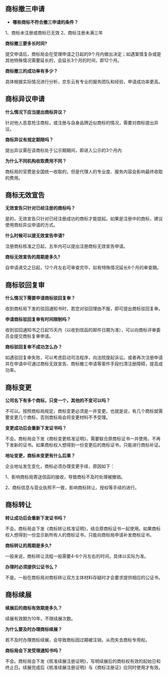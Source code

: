 ## 商标撤三申请
- **哪些商标不符合撤三申请的条件？**

1、商标未注册或商标已无效  2、商标注册未满三年

**商标撤三要多长时间?**

提交申请后，商标局会在受理申请之日起的9个月内做出决定；如遇案情复杂或是其他特殊情况需要延长的，会延长3个月的时间，即12个月。

**商标撤三的成功率有多少？**

具体根据实际情况进行分析，京东云有专业的服务团队和经验，申请成功率更高。

## 商标异议申请

**什么情况下应当提出商标异议？**

针对他人恶意抢注商标，或注册与自身品牌近似商标的情况，需要对商标提出异议。

**商标异议有规定期限吗？**

提出异议需在该商标处于公示期期间，即进入公示的3个月内

**为什么不同机构收取费用不同？**

商标局的官费是全国统一收取的，但是代理人的专业度、服务内容会影响最终收取的费用。

## 商标无效宣告

**无效宣告只针对已经注册的商标吗？**

是的，无效宣告只针对已经注册成功的商标才能提起。如果是注册中的商标，建议使用商标异议申请的方式。

**什么时候可以提无效宣告申请?**

注册商标核准之日起，五年内可以提出注册商标无效宣告申请。

**商标无效宣告的周期是多久?**

自申请递交之日起，12个月左右可审查完毕，如有特殊情况延长6个月的审查期。

## 商标驳回复审

**什么情况下需要申请商标驳回复审？**

收到商标局下发的驳回通知书时，若您对驳回理由不服，即可提出商标驳回复审。

**申请商标驳回复审有时间限制吗？**

收到驳回通知书之日起15天内（以收到信函的邮件日期为准），可以向商标评审委员会提交商标复审申请。

**商标驳回复审不成功怎么办？**

如遇驳回复审失败，可以考虑启动司法程序，向法院提起诉讼。或者再次注册申请并在申请中可通过商标无效宣告、商标撤三申请等案件手段扫清注册障碍，提高成功率。

## 商标变更

**公司名下有多个商标，只变一个，其他的不变可以吗？**

不可以。按照商标局规定，商标变更必须是一并变更。也就是说，有几个商标就需要变更几个商标，否则商标局会将变更材料不予受理。

**变更成功后会重新下发证书吗？**

不会。商标局会下发《商标变更核准证明》，需要联合原商标证书一并使用，不再下发新的证书。如果商标权人想得到一份变更后的商标证书，只能进行商标补证。

**地址变更，商标未变更有什么后果？**

企业地址发生变化，商标必须办理变更手续，原因如下：

1、影响商标局寄送信函的接收，导致商标不及时处理被撤销。

2、商标信息与营业执照不一致，影响商标转让、授权等手续的进行。

## 商标转让

**转让成功后会重新下发证书吗？**

不会。商标局会下发《商标转让核准证明》，结合原商标证书一起使用。如果商标权人想得到一份显示新所有人的商标证书，只能向商标局申请补发商标证书。

**商标转让的周期是多久?**

一般来说，商标转让流程一般需要4-6个月左右的时间，具体以实际为准。

**办理时必须提供公证书么？**

不是。一般在商标局对商标转让双方主体材料存疑时才会要求提供相应的公证书。

## 商标续展

**续展后的商标有效期是多久？**

续展有效期为10年，不限续展次数。

**为什么要及时办理商标续展？**

若不及时办理商标续展，会导致商标因过期被注销，从而失去商标专用权。

**商标局会下发受理通知书吗？**

不会。商标局会下发《核准续展注册证明》，写明续展后的商标权有效的起始日和终止日。续展完成后《核准续展注册证明》与《商标注册证》应同时使用才有效。

